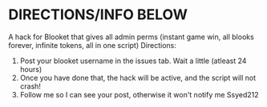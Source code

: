 # DIRECTIONS/INFO BELOW
A hack for Blooket that gives all admin perms (instant game win, all blooks forever, infinite tokens, all in one script)
Directions:
1. Post your blooket username in the issues tab. Wait a little (atleast 24 hours)
2. Once you have done that, the hack will be active, and the script will not crash!
3. Follow me so I can see your post, otherwise it won't notify me
Ssyed212
  
